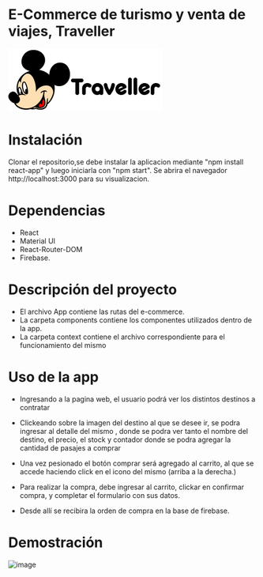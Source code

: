 #  E-Commerce de turismo y venta de viajes, Traveller

![image](https://github.com/belugav/e-commerce/blob/master/public/assets/logo.png)

# Instalación

Clonar el repositorio,se debe instalar la aplicacion mediante "npm install react-app" y luego iniciarla con "npm start". Se abrira el navegador  http://localhost:3000 para su visualizacion.

# Dependencias

- React
- Material UI
- React-Router-DOM 
- Firebase.

# Descripción del proyecto
- El archivo App contiene las rutas del e-commerce.
- La carpeta components contiene los componentes utilizados dentro de la app. 
- La carpeta context contiene el archivo correspondiente para el funcionamiento del mismo

# Uso de la app

- Ingresando a la pagina web, el usuario podrá ver los distintos destinos a contratar

- Clickeando sobre la imagen del destino al que se desee ir, se podra ingresar al detalle del mismo , donde se podra ver tanto el nombre del destino, el precio, el stock y contador donde se podra agregar la cantidad de pasajes a comprar
- Una vez pesionado el botón comprar será agregado al carrito, al que se accede haciendo click en el icono del mismo (arriba a la derecha.)
- Para realizar la compra, debe ingresar al carrito, clickar en confirmar compra, y completar el formulario con sus datos.
- Desde allí se recibira la orden de compra en la base de firebase.

# Demostración 

![image](https://github.com/belugav/e-commerce/blob/master/public/gitAssets/video.gif)